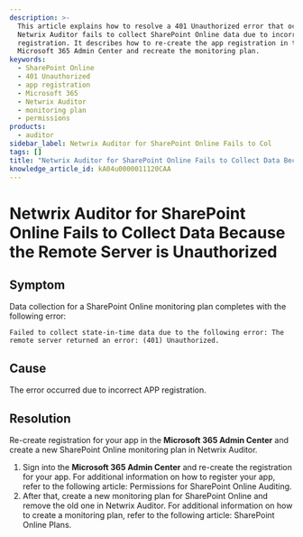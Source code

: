 ```yaml
---
description: >-
  This article explains how to resolve a 401 Unauthorized error that occurs when
  Netwrix Auditor fails to collect SharePoint Online data due to incorrect app
  registration. It describes how to re-create the app registration in the
  Microsoft 365 Admin Center and recreate the monitoring plan.
keywords:
  - SharePoint Online
  - 401 Unauthorized
  - app registration
  - Microsoft 365
  - Netwrix Auditor
  - monitoring plan
  - permissions
products:
  - auditor
sidebar_label: Netwrix Auditor for SharePoint Online Fails to Col
tags: []
title: "Netwrix Auditor for SharePoint Online Fails to Collect Data Because the Remote Server is Unauthorized"
knowledge_article_id: kA04u0000011120CAA
---
```


# Netwrix Auditor for SharePoint Online Fails to Collect Data Because the Remote Server is Unauthorized

## Symptom

Data collection for a SharePoint Online monitoring plan completes with the following error:

```text
Failed to collect state-in-time data due to the following error: The remote server returned an error: (401) Unauthorized.
```

## Cause

The error occurred due to incorrect APP registration.

## Resolution

Re-create registration for your app in the **Microsoft 365 Admin Center** and create a new SharePoint Online monitoring plan in Netwrix Auditor.

1. Sign into the **Microsoft 365 Admin Center** and re-create the registration for your app. For additional information on how to register your app, refer to the following article: Permissions for SharePoint Online Auditing.
2. After that, create a new monitoring plan for SharePoint Online and remove the old one in Netwrix Auditor. For additional information on how to create a monitoring plan, refer to the following article: SharePoint Online Plans.
